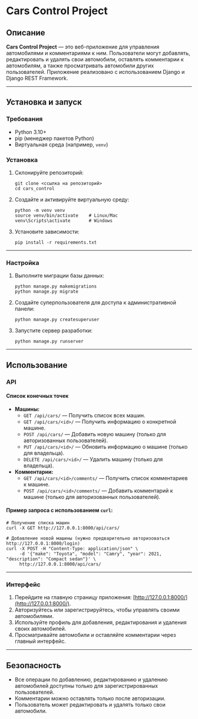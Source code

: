 Cars Control Project
====================

Описание
--------

**Cars Control Project** — это веб-приложение для управления автомобилями и комментариями к ним. Пользователи могут добавлять, редактировать и удалять свои автомобили, оставлять комментарии к автомобилям, а также просматривать автомобили других пользователей. Приложение реализовано с использованием Django и Django REST Framework.

* * *

Установка и запуск
------------------

### Требования

*   Python 3.10+
*   pip (менеджер пакетов Python)
*   Виртуальная среда (например, `venv`)

### Установка

1.  Склонируйте репозиторий:
    
        git clone <ссылка на репозиторий>
        cd cars_control
    
2.  Создайте и активируйте виртуальную среду:
    
        python -m venv venv
        source venv/bin/activate    # Linux/Mac
        venv\Scripts\activate       # Windows
    
3.  Установите зависимости:
    
        pip install -r requirements.txt
    

* * *

### Настройка

1.  Выполните миграции базы данных:
    
        python manage.py makemigrations
        python manage.py migrate
    
2.  Создайте суперпользователя для доступа к административной панели:
    
        python manage.py createsuperuser
    
3.  Запустите сервер разработки:
    
        python manage.py runserver
    

* * *

Использование
-------------

### API

#### Список конечных точек

*   **Машины:**
    *   `GET /api/cars/` — Получить список всех машин.
    *   `GET /api/cars/<id>/` — Получить информацию о конкретной машине.
    *   `POST /api/cars/` — Добавить новую машину (только для авторизованных пользователей).
    *   `PUT /api/cars/<id>/` — Обновить информацию о машине (только для владельца).
    *   `DELETE /api/cars/<id>/` — Удалить машину (только для владельца).
*   **Комментарии:**
    *   `GET /api/cars/<id>/comments/` — Получить список комментариев к машине.
    *   `POST /api/cars/<id>/comments/` — Добавить комментарий к машине (только для авторизованных пользователей).

#### Пример запроса с использованием `curl`:

    # Получение списка машин
    curl -X GET http://127.0.0.1:8000/api/cars/
    
    # Добавление новой машины (нужно предварительно авторизоваться http://127.0.0.1:8000/login)
    curl -X POST -H "Content-Type: application/json" \
         -d '{"make": "Toyota", "model": "Camry", "year": 2021, "description": "Compact sedan"}' \
         http://127.0.0.1:8000/api/cars/


* * *

### Интерфейс

1.  Перейдите на главную страницу приложения: [http://127.0.0.1:8000/](http://127.0.0.1:8000/).
2.  Авторизуйтесь или зарегистрируйтесь, чтобы управлять своими автомобилями.
3.  Используйте профиль для добавления, редактирования и удаления своих автомобилей.
4.  Просматривайте автомобили и оставляйте комментарии через главный интерфейс.

* * *

Безопасность
------------

*   Все операции по добавлению, редактированию и удалению автомобилей доступны только для зарегистрированных пользователей.
*   Комментарии можно оставлять только после авторизации.
*   Пользователь может редактировать и удалять только свои автомобили.
